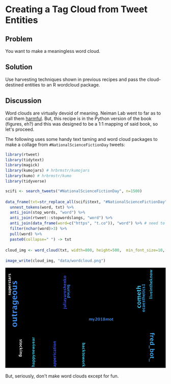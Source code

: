 # Creating a Tag Cloud from Tweet Entities

## Problem

You want to make a meaningless word cloud.

## Solution

Use harvesting techniques shown in previous recipes and pass the cloud-destined entities to an R wordcloud package.

## Discussion

Word clouds are virtually devoid of meaning. Neiman Lab went to far as to call them [harmful](http://www.niemanlab.org/2011/10/word-clouds-considered-harmful/). But, this recipe is in the Python version of the book (figures, eh?) and this was designed to be a 1:1 mapping of said book, so let's proceed.

The following uses some handy text taming and word cloud packages to make a collage from `#NationalScienceFictionDay` tweets:


```r
library(rtweet)
library(tidytext)
library(magick)
library(kumojars) # hrbrmstr/kumojars
library(kumo) # hrbrmstr/kumo
library(tidyverse)
```

```r
scifi <- search_tweets("#NationalScienceFictionDay", n=1500)

data_frame(txt=str_replace_all(scifi$text, "#NationalScienceFictionDay", "")) %>% 
  unnest_tokens(word, txt) %>% 
  anti_join(stop_words, "word") %>% 
  anti_join(rtweet::stopwordslangs, "word") %>% 
  anti_join(data_frame(word=c("https", "t.co")), "word") %>% # need to make a more technical stopwords list or clean up the text better
  filter(nchar(word)>3) %>% 
  pull(word) %>% 
  paste0(collapse=" ") -> txt

cloud_img <- word_cloud(txt, width=800, height=500,  min_font_size=10, max_font_size=60, scale="log")

image_write(cloud_img, "data/wordcloud.png")
```

![](data/wordcloud.png)

But, seriously, don't make word clouds except for fun.
